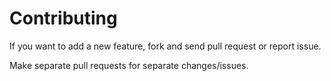 # Contributing

If you want to add a new feature, fork and send pull request or report issue.

Make separate pull requests for separate changes/issues.